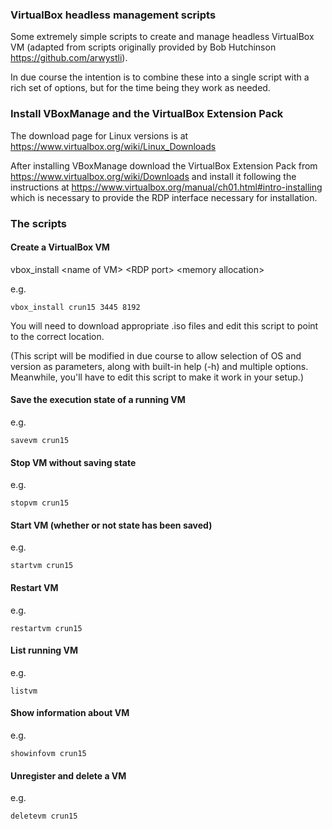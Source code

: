 ### VirtualBox headless management scripts

Some extremely simple scripts to create and manage headless VirtualBox VM (adapted from scripts originally provided by Bob Hutchinson https://github.com/arwystli).

In due course the intention is to combine these into a single script with a rich set of options, but for the time being they work as needed.


### Install VBoxManage and the VirtualBox Extension Pack

The download page for Linux versions is at https://www.virtualbox.org/wiki/Linux_Downloads

After installing VBoxManage download the VirtualBox Extension Pack from https://www.virtualbox.org/wiki/Downloads and install it following the instructions at https://www.virtualbox.org/manual/ch01.html#intro-installing which is necessary to provide the RDP interface necessary for installation.

### The scripts

#### Create a VirtualBox VM

vbox_install &lt;name of VM&gt; &lt;RDP port&gt; &lt;memory allocation&gt;

e.g.
```
vbox_install crun15 3445 8192

```

You will need to download appropriate .iso files and edit this script to point to the correct location.

(This script will be modified in due course to allow selection of OS and version as parameters, along with built-in help (-h) and multiple options. Meanwhile, you'll have to edit this script to make it work in your setup.)

#### Save the execution state of a running VM

e.g.
```
savevm crun15
```

#### Stop VM without saving state

e.g.
```
stopvm crun15
```

#### Start VM (whether or not state has been saved)

e.g.
```
startvm crun15
```

#### Restart VM

e.g.
```
restartvm crun15
```

#### List running VM

e.g.
```
listvm
```

#### Show information about VM

e.g.
```
showinfovm crun15
```

#### Unregister and delete a VM

e.g.
```
deletevm crun15
```
